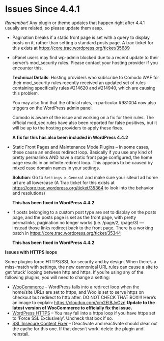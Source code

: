 # Issues Since 4.4.1

_Remember!_ Any plugin or theme updates that happen right after 4.4.1 usually are related, so please update them asap.

- Pagination breaks if a static front page is set with a query to display posts on it, rather than setting a standard posts page. A trac ticket for this exists at https://core.trac.wordpress.org/ticket/35689
- cPanel users may find wp-admin blocked due to a recent update to their server’s mod_security rules. Please contact your hosting provider if you encounter this.

  **Technical Details**: Hosting providers who subscribe to Comodo WAF for their mod_security rules recently received an updated set of rules containing specifically rules #214620 and #214940, which are causing this problem.
  
  You may also find that the official rules, in particular #981004 now also triggers on the WordPress admin panel.
  
  Comodo is aware of the issue and working on a fix for their rules. The official mod_sec rules have also been reported for false positives, but it will be up to the hosting providers to apply these fixes.
  
  **A fix for this has also been included in WordPress 4.4.2**
- Static Front Pages and Maintenance Mode Plugins – In some cases, these cause an endless redirect loop. Basically if you use any kind of pretty permalinks AND have a static front page configured, the home page results in an infinite redirect loop. This appears to be caused by mixed case domain names in your settings.

  **Solution**: Go to `Settings > General` and make sure your siteurl ad home url are all lowercase (A Trac ticket for this exists at https://core.trac.wordpress.org/ticket/35364 to look into the behavior and resolutions)
  
  **This has been fixed in WordPress 4.4.2**
- If posts belonging to a custom post type are set to display on the posts page, and the posts page is set as the front page, with pretty permalinks, pagination no longer works (i.e. /page/2, /page/3) — instead those links redirect back to the front page. There is a working patch in https://core.trac.wordpress.org/ticket/35344
  
  **This has been fixed in WordPress 4.4.2**

**Issues with HTTPS loops**

Some plugins force HTTPS/SSL for security and by design. When there’s a miss-match with settings, the new cannonical URL rules can cause a site to get ‘stuck’ looping between http and https. If you’re using any of the following plugins, you will need to change a setting:

- [WooCommerce](https://wordpress.org/plugins/woocommerce/) – WordPress falls into a redirect loop when the home/site URLs are set to https, and Woo is set to serve https on checkout but redirect to http after. DO NOT CHECK THAT BOX!!! Here’s an image to explain: https://cloudup.com/cm2EtBJvOzn **Update to the latest version of WooCommerce to officially fix the issue.**
- [WordPress HTTPS](https://wordpress.org/plugins/wordpress-https/) – You may fall into a https loop if you have https set to ‘Force SSL Exclusively’. Uncheck that box if so.
- [SSL Insecure Content Fixer](https://wordpress.org/plugins/ssl-insecure-content-fixer/) – Deactivate and reactivate should clear out the cache for this one. If that doesn’t work, delete the plugin and reinstall.